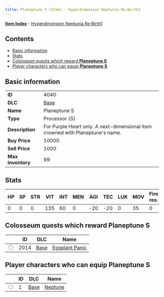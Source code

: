 ```yaml
---
title: Planeptune S (Item) - Hyperdimension Neptunia Re;Birth1
---
```


[**Item Index**](/neptunia/rb1/item/index.html) - [Hyperdimension Neptunia Re;Birth1](/neptunia/rb1)

## Contents

- [Basic information](#basic-information)
- [Stats](#stats)
- [Colosseum quests which reward **Planeptune S**](#colosseum-quests-which-reward-planeptune-s)
- [Player characters who can equip **Planeptune S**](#player-characters-who-can-equip-planeptune-s)
## Basic information

|   |   |
| -- | -- |
| **ID** | 4040 |
| **DLC** | [Base](/neptunia/rb1/dlc/1-base.html) |
| **Name** | Planeptune S |
| **Type** | Processor (S) |
| **Description** | For Purple Heart only. A next-dimensional item crowned with Planeptune's name. |
| **Buy Price** | 10000 |
| **Sell Price** | 1000 |
| **Max inventory** | 99 |


## Stats

| HP | SP | STR | VIT | INT | MEN | AGI | TEC | LUK | MOV | Fire res. | Ice res. | Wind res. | Lightning res. |
| -- | -- | --- | --- | --- | --- | --- | --- | --- | --- | --------- | -------- | --------- | -------------- |
| 0 | 0 | 0 | 135 | 60 | 0 | -20 | -20 | 0 | 35 | 0 | 0 | 0 | 0 |


## Colosseum quests which reward **Planeptune S**

|    | ID | DLC | Name |
| -- | -- | --- | ---- |
| <input type="checkbox" id="rb1-colosseum-1-2014" class="trackbox" /> | 2014 | [Base](/neptunia/rb1/dlc/1-base.html) | [Eggplant Panic](/neptunia/rb1/colosseum/1-2014-eggplant-panic.html) |


## Player characters who can equip **Planeptune S**

|    | ID | DLC | Name |
| -- | -- | --- | ---- |
| <input type="checkbox" id="rb1-player-1-1" class="trackbox" /> | 1 | [Base](/neptunia/rb1/dlc/1-base.html) | [Neptune](/neptunia/rb1/player/1-1-neptune.html) |
